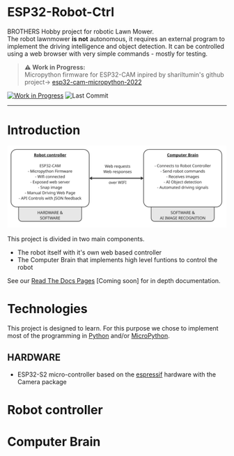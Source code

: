 # ESP32-Robot-Ctrl  
  
BROTHERS Hobby project for robotic Lawn Mower.  
The robot lawnmower **is not** autonomous, it requires an external program to implement the driving intelligence and object detection. It can be controlled using a web browser with very simple commands - mostly for testing.  

> **⚠️ Work in Progress:**  
> Micropython firmware for ESP32-CAM inpired by shariltumin's github project->  [esp32-cam-micropython-2022](https://github.com/shariltumin/esp32-cam-micropython-2022)   


[![Work in Progress](https://img.shields.io/badge/status-in_progress-yellow)](https://github.com/poivronjaune/ESP32-Robot-Ctrl)
![Last Commit](https://img.shields.io/github/last-commit/poivronjaune/ESP32-Robot-Ctrl)

---  

#     
# Introduction  
![image](images/components.png)  

This project is divided in two main components.  
- The robot itself with it's own web based controller  
- The Computer Brain that implements high level funtions to control the robot  

See our [Read The Docs Pages](https://about.readthedocs.com/) [Coming soon] for in depth documentation.  

# Technologies
This project is designed to learn. For this purpose we chose to implement most of the programming in [Python](https://www.python.org/) and/or [MicroPython](https://micropython.org/).  

## HARDWARE
- ESP32-S2 micro-controller based on the [espressif](https://www.espressif.com/en/products/socs/esp32-s2) hardware with the Camera package  


# Robot controller 

# Computer Brain
